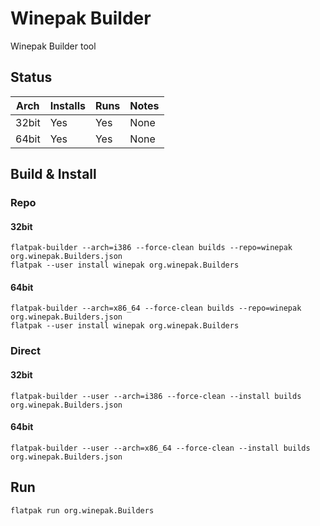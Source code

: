 # Winepak Builder
Winepak Builder tool

## Status

| Arch  | Installs | Runs | Notes |
| ----- | -------- | ---- | ----- |
| 32bit | Yes      | Yes  | None  |
| 64bit | Yes      | Yes  | None  |

## Build & Install
### Repo
#### 32bit

    flatpak-builder --arch=i386 --force-clean builds --repo=winepak org.winepak.Builders.json
    flatpak --user install winepak org.winepak.Builders
    
#### 64bit

    flatpak-builder --arch=x86_64 --force-clean builds --repo=winepak org.winepak.Builders.json
    flatpak --user install winepak org.winepak.Builders

### Direct
#### 32bit

    flatpak-builder --user --arch=i386 --force-clean --install builds org.winepak.Builders.json
    
#### 64bit

    flatpak-builder --user --arch=x86_64 --force-clean --install builds org.winepak.Builders.json

## Run

    flatpak run org.winepak.Builders

